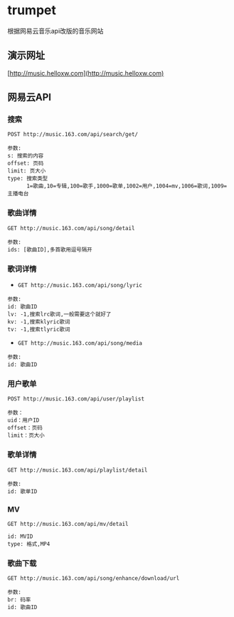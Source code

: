 # trumpet
根据网易云音乐api改版的音乐网站

## 演示网址
[http://music.helloxw.com](http://music.helloxw.com)

## 网易云API
### 搜索
`POST http://music.163.com/api/search/get/`
```
参数:
s: 搜索的内容
offset: 页码
limit: 页大小
type: 搜索类型
      1=歌曲,10=专辑,100=歌手,1000=歌单,1002=用户,1004=mv,1006=歌词,1009=主播电台
```

### 歌曲详情
`GET http://music.163.com/api/song/detail`
```text
参数: 
ids: [歌曲ID],多首歌用逗号隔开
```

### 歌词详情
* `GET http://music.163.com/api/song/lyric`
```text
参数: 
id: 歌曲ID
lv: -1,搜索lrc歌词,一般需要这个就好了
kv: -1,搜索klyric歌词
tv: -1,搜索tlyric歌词
```
* `GET http://music.163.com/api/song/media`
```text
参数:
id: 歌曲ID
```

### 用户歌单
`POST http://music.163.com/api/user/playlist`
```text
参数：
uid：用户ID
offset：页码
limit：页大小
```

### 歌单详情
`GET http://music.163.com/api/playlist/detail`
```text
参数:
id: 歌单ID
```

### MV
`GET http://music.163.com/api/mv/detail`
```text
id: MVID
type: 格式,MP4
```

### 歌曲下载
`GET http://music.163.com/api/song/enhance/download/url`
```text
参数:
br: 码率
id: 歌曲ID
```
